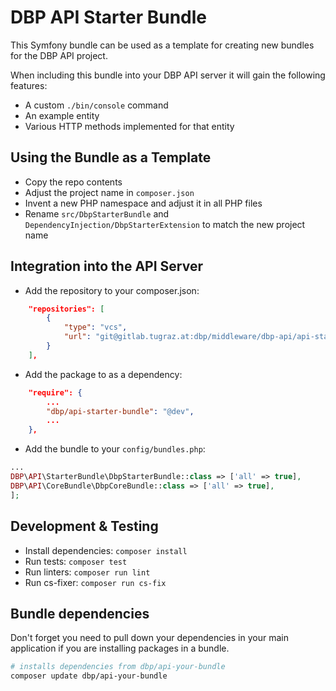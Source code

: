 # DBP API Starter Bundle

This Symfony bundle can be used as a template for creating new bundles for the
DBP API project.

When including this bundle into your DBP API server it will gain the following
features:

* A custom `./bin/console` command
* An example entity
* Various HTTP methods implemented for that entity

## Using the Bundle as a Template

* Copy the repo contents
* Adjust the project name in `composer.json`
* Invent a new PHP namespace and adjust it in all PHP files
* Rename `src/DbpStarterBundle` and `DependencyInjection/DbpStarterExtension` to match the new project name

## Integration into the API Server

* Add the repository to your composer.json:

```json
    "repositories": [
        {
            "type": "vcs",
            "url": "git@gitlab.tugraz.at:dbp/middleware/dbp-api/api-starter-bundle.git"
        }
    ],
```

* Add the package to as a dependency:

```json
    "require": {
        ...
        "dbp/api-starter-bundle": "@dev",
        ...
    },
```

* Add the bundle to your `config/bundles.php`:

```php
...
DBP\API\StarterBundle\DbpStarterBundle::class => ['all' => true],
DBP\API\CoreBundle\DbpCoreBundle::class => ['all' => true],
];
```

## Development & Testing

* Install dependencies: `composer install`
* Run tests: `composer test`
* Run linters: `composer run lint`
* Run cs-fixer: `composer run cs-fix`

## Bundle dependencies

Don't forget you need to pull down your dependencies in your main application if you are installing packages in a bundle.

```bash
# installs dependencies from dbp/api-your-bundle
composer update dbp/api-your-bundle
```
